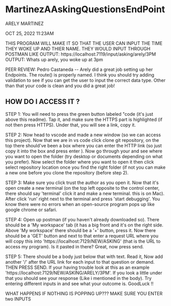 # MartinezAAskingQuestionsEndPoint

ARELY MARTINEZ 

OCT 25, 2022 11:23AM 

THIS PROGRAM WILL MAKE IT SO THAT THE USER CAN INPUT THE TIME THEY WOKE UP AND THIER NAME. THEY WOULD INPUT THROUGH POSTMAN LIKE OUTPUT: https://localhost:7119/input/asking/arely/3PM OUTPUT: Whats up arely, you woke up at 3pm 

PEER REVIEW: Pedro Castaneda -- Arely did a great job setting up her Endpoints. The route() is properly named. I think you should try adding validation to see if you can get the user to input the correct data type. Other than that your code is clean and you did a great job!

HOW DO I ACCESS IT ?
----------------------------------------

STEP 1: You will need to press the green button labeled "code (it's just above this readme). Tap it, and make sure the HTTPS part is highlighted (if not then press HTTPS). Under that, you will see a link, copy it.

STEP 2: Now head to vscode and made a new window (so we can access this project). Now that we are in vs code click clone git repository, on the top there should've been a box where you can enter the HTTP link (so just copy it into the box and press enter ). Now go through your and see where you want to open the folder (try desktop or documents depending on what you prefer). Now select the folder where you want to open it then click select repository location once you find the right folder (if not you can make a new one before you clone the repository (before step 2).

STEP 3: Make sure you click trust the author as you open it. Now that it's open create a new terminal (on the top left opposite to the control center, there should say 'terminal' click it and make a new terminal. this is on Mac). After click 'run' right next to the terminal and press 'start debugging'. You know there were no errors when an open-source program pops up like google chrome or safari.

STEP 4: Open up postman (if you haven't already downloaded so). There should be a 'My workspace' tab (it has a big front and it's on the right side. Above 'My workspace' there should be a '+' button, press it. Now there should be a 'GET' button and next to that enter a request URL where you will copy this into 'https://localhost:7129/NEW/ASKING' (that is the URL to access my program). Is it pasted in there? Great, now press send.

STEP 5: There should be a body just below that with text. Read it, Now add another '/' after the URL link for each input to that question or demand. THEN PRESS SEND. If your having trouble look at this as an example 'https://localhost:7129/NEW/ASKING/ARELY/3PM'. If you look a little under that you should see your response (Like i mentioned in the body). Try entering different inputs in and see what your outcome is. GoodLuck !!

WHAT HAPPENS IF NOTHING IS POPPING UP??? MAKE SURE YOU ENTER two INPUTS
